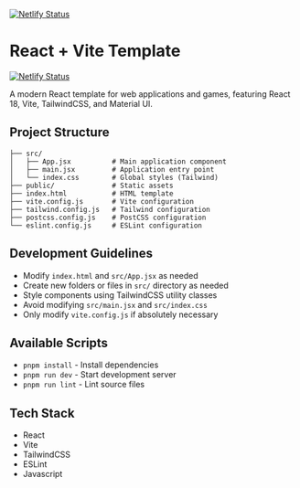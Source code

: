 [![Netlify Status](https://api.netlify.com/api/v1/badges/85a1ee82-d902-4c97-8fef-bcab213b4750/deploy-status)](https://app.netlify.com/sites/wondrous-paprenjak-9bfb69/deploys)
# React + Vite Template
[![Netlify Status](https://api.netlify.com/api/v1/badges/85a1ee82-d902-4c97-8fef-bcab213b4750/deploy-status)](https://app.netlify.com/sites/wondrous-paprenjak-9bfb69/deploys)

A modern React template for web applications and games, featuring React 18, Vite, TailwindCSS, and Material UI.

## Project Structure

```
├── src/
│   ├── App.jsx          # Main application component
│   ├── main.jsx         # Application entry point
│   └── index.css        # Global styles (Tailwind)
├── public/              # Static assets
├── index.html           # HTML template
├── vite.config.js       # Vite configuration
├── tailwind.config.js   # Tailwind configuration
├── postcss.config.js    # PostCSS configuration
└── eslint.config.js     # ESLint configuration
```

## Development Guidelines

- Modify `index.html` and `src/App.jsx` as needed
- Create new folders or files in `src/` directory as needed
- Style components using TailwindCSS utility classes
- Avoid modifying `src/main.jsx` and `src/index.css`
- Only modify `vite.config.js` if absolutely necessary

## Available Scripts
- `pnpm install` - Install dependencies
- `pnpm run dev` - Start development server
- `pnpm run lint` - Lint source files

## Tech Stack

- React
- Vite
- TailwindCSS
- ESLint
- Javascript
